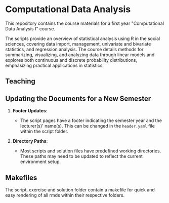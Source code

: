 # Computational Data Analysis
 
This repository contains the course materials for a first year "Computational Data Analysis I" course.

The scripts provide an overview of statistical analysis using R in the social sciences, covering data import, management, univariate and bivariate statistics, and regression analysis. The course details methods for summarizing, visualizing, and analyzing data through linear models and explores both continuous and discrete probability distributions, emphasizing practical applications in statistics.

## Teaching

## Updating the Documents for a New Semester

1. **Footer Updates**:
   - The script pages have a footer indicating the semester year and the lecturer(s)' name(s). This can be changed in the `header.yaml` file within the script folder.

2. **Directory Paths**:
   - Most scripts and solution files have predefined working directories. These paths may need to be updated to reflect the current environment setup.

## Makefiles

The script, exercise and solution folder contain a makefile for quick and easy rendering of all rmds within their respective folders.
